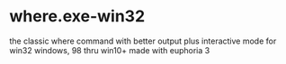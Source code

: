 # where.exe-win32
the classic where command with better output plus interactive mode for win32 windows, 98 thru win10+ made with euphoria 3
